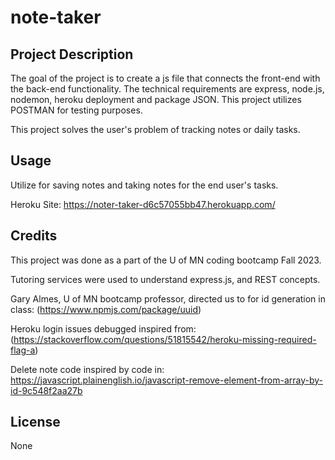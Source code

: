 # note-taker

## Project Description

The goal of the project is to create a js file that connects the front-end with the back-end functionality. The technical requirements are express, node.js, nodemon, heroku deployment and package JSON. This project utilizes POSTMAN for testing purposes.

This project solves the user's problem of tracking notes or daily tasks.

## Usage

Utilize for saving notes and taking notes for the end user's tasks.

Heroku Site: https://noter-taker-d6c57055bb47.herokuapp.com/

## Credits

This project was done as a part of the U of MN coding bootcamp Fall 2023. 

Tutoring services were used to understand express.js, and REST concepts.

Gary Almes, U of MN bootcamp professor, directed us to for id generation in class: (https://www.npmjs.com/package/uuid)

Heroku login issues debugged inspired from: (https://stackoverflow.com/questions/51815542/heroku-missing-required-flag-a)

Delete note code inspired by code in: https://javascript.plainenglish.io/javascript-remove-element-from-array-by-id-9c548f2aa27b

## License
None